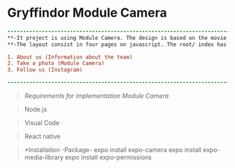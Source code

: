 

# Gryffindor Module Camera
```diff
------------------------------------------------------------------------------------------------------------------------------------------
**-It project is using Module Camera. The design is based on the movie Harry Potter.**
**-The layout consist in four pages on javascript. The root/ index has three buttons. it allowed the user choose three options:**

1. About us (Information about the team)
2. Take a photo (Module Camera)
3. Follow us (Instagram)

-------------------------------------------------------------------------------------------------------------------------------------------
```
>*Requirements for implementation Module Camera*

>Node.js

>Visual Code

>React native

>*Installation -Package-
expo install expo-camera
expo install expo-media-library
expo install expo-permissions




